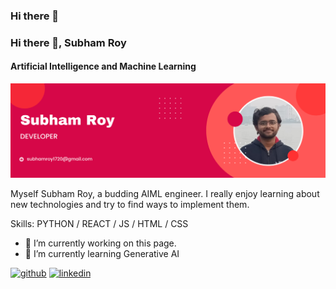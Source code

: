 ### Hi there 👋

### Hi there 👋, Subham Roy
#### Artificial Intelligence and Machine Learning
![Artificial Intelligence and Machine Learning](https://github.com/mikeenforcer/mikeenforcer/blob/main/Black%20and%20Red%20Gradient%20Professional%20LinkedIn%20Banner.png)

Myself Subham Roy, a budding AIML engineer. I really enjoy learning about new technologies and try to find ways to implement them.

Skills: PYTHON / REACT / JS / HTML / CSS

- 🔭 I’m currently working on this page. 
- 🌱 I’m currently learning Generative AI 


[<img src='https://cdn.jsdelivr.net/npm/simple-icons@3.0.1/icons/github.svg' alt='github' height='40'>](https://github.com/mikeenforcer)  [<img src='https://cdn.jsdelivr.net/npm/simple-icons@3.0.1/icons/linkedin.svg' alt='linkedin' height='40'>](https://www.linkedin.com/in/subham-roy-374023258/)  

